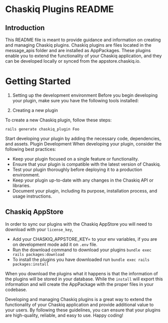 
# Chaskiq Plugins README

## Introduction

This README file is meant to provide guidance and information on creating and managing Chaskiq plugins. Chaskiq plugins are files located in the message_apis folder and are installed as AppPackages. These plugins enable you to extend the functionality of your Chaskiq application, and they can be developed locally or synced from the appstore.chaskiq.io.

# Getting Started

1. Setting up the development environment
Before you begin developing your plugin, make sure you have the following tools installed:


2. Creating a new plugin

To create a new Chaskiq plugin, follow these steps:

  `rails generate chaskiq_plugin Foo`

Start developing your plugin by adding the necessary code, dependencies, and assets.
Plugin Development
When developing your plugin, consider the following best practices:

+ Keep your plugin focused on a single feature or functionality.
+ Ensure that your plugin is compatible with the latest version of Chaskiq.
+ Test your plugin thoroughly before deploying it to a production environment.
+ Keep your plugin up-to-date with any changes in the Chaskiq API or libraries.
+ Document your plugin, including its purpose, installation process, and usage instructions.


## Chaskiq AppStore

In order to sync our plugins with the Chaskiq AppStore you will need to download with your `license_key`, 

  + Add your CHASKIQ_APPSTORE_KEY= to your env variables, if you are on development mode add it on `.env` file.
  + Run the download command to download your plugins `bundle exec rails packages:download`
  + To install the plugins you have downloaded run `bundle exec rails packages:install`

When you download the plugins what it happens is that the information of the plugins will be stored in your database. While the `install` will export this information and will create the AppPackage with the proper files in your codebase.



Developing and managing Chaskiq plugins is a great way to extend the functionality of your Chaskiq application and provide additional value to your users. By following these guidelines, you can ensure that your plugins are high-quality, reliable, and easy to use. Happy coding!